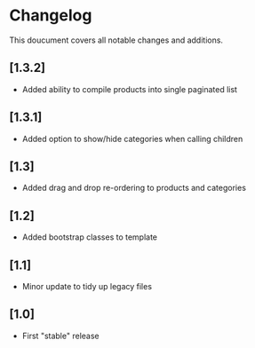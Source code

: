 # Changelog

This doucument covers all notable changes and additions.
## [1.3.2]

* Added ability to compile products into single paginated list

## [1.3.1]

* Added option to show/hide categories when calling children

## [1.3]

* Added drag and drop re-ordering to products and categories

## [1.2]

* Added bootstrap classes to template

## [1.1]

* Minor update to tidy up legacy files

## [1.0]

* First "stable" release